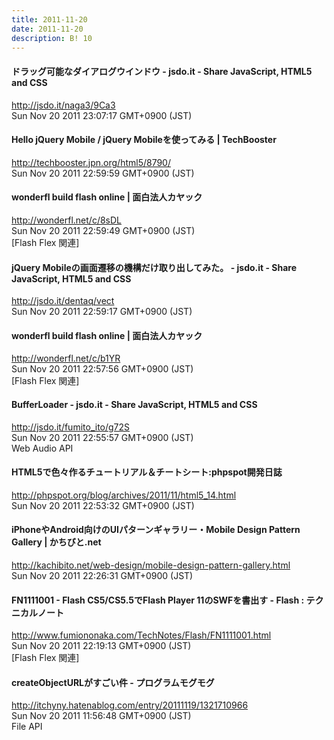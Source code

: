 ```yaml
---
title: 2011-11-20
date: 2011-11-20
description: B! 10
---
```


#### ドラッグ可能なダイアログウインドウ - jsdo.it - Share JavaScript, HTML5 and CSS
http://jsdo.it/naga3/9Ca3<br>
Sun Nov 20 2011 23:07:17 GMT+0900 (JST)<br>


#### Hello jQuery Mobile / jQuery Mobileを使ってみる | TechBooster
http://techbooster.jpn.org/html5/8790/<br>
Sun Nov 20 2011 22:59:59 GMT+0900 (JST)<br>


#### wonderfl build flash online | 面白法人カヤック
http://wonderfl.net/c/8sDL<br>
Sun Nov 20 2011 22:59:49 GMT+0900 (JST)<br>
[Flash Flex 関連]


#### jQuery Mobileの画面遷移の機構だけ取り出してみた。 - jsdo.it - Share JavaScript, HTML5 and CSS
http://jsdo.it/dentaq/vect<br>
Sun Nov 20 2011 22:59:17 GMT+0900 (JST)<br>


#### wonderfl build flash online | 面白法人カヤック
http://wonderfl.net/c/b1YR<br>
Sun Nov 20 2011 22:57:56 GMT+0900 (JST)<br>
[Flash Flex 関連]


#### BufferLoader - jsdo.it - Share JavaScript, HTML5 and CSS
http://jsdo.it/fumito_ito/g72S<br>
Sun Nov 20 2011 22:55:57 GMT+0900 (JST)<br>
Web Audio API


#### HTML5で色々作るチュートリアル＆チートシート:phpspot開発日誌
http://phpspot.org/blog/archives/2011/11/html5_14.html<br>
Sun Nov 20 2011 22:53:32 GMT+0900 (JST)<br>


#### iPhoneやAndroid向けのUIパターンギャラリー・Mobile Design Pattern Gallery | かちびと.net
http://kachibito.net/web-design/mobile-design-pattern-gallery.html<br>
Sun Nov 20 2011 22:26:31 GMT+0900 (JST)<br>


#### FN1111001 - Flash CS5/CS5.5でFlash Player 11のSWFを書出す - Flash : テクニカルノート
http://www.fumiononaka.com/TechNotes/Flash/FN1111001.html<br>
Sun Nov 20 2011 22:19:13 GMT+0900 (JST)<br>
[Flash Flex 関連]


#### createObjectURLがすごい件 - プログラムモグモグ
http://itchyny.hatenablog.com/entry/20111119/1321710966<br>
Sun Nov 20 2011 11:56:48 GMT+0900 (JST)<br>
File API


